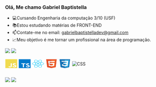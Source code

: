 ### Olá, Me chamo Gabriel Baptistella
- 💻Cursando Engenharia da computação 3/10 (USF)
- 📚Estou estudando matérias de FRONT-END
- 📫Contate-me no email: gabrielbaptistelladev@gmail.com
- 📈Meu objetivo é me tornar um profissional na área de programação.


<div>
<img height="180em" src="https://github-readme-stats.vercel.app/api?username=YoungAkira&show_icons=true&theme=cobalt&bg_color=pink"/>
<img height="180em" src="https://github-readme-stats.vercel.app/api/top-langs/?username=YoungAkira&layout=compact&langs_count=16&theme=cobalt&bg_color=pink"/><div/>
  
<div style="display: inline_block"><br>
  <img align="center" alt="Js" height="30" width="40" src="https://raw.githubusercontent.com/devicons/devicon/master/icons/javascript/javascript-plain.svg">
  <img align="center" alt="Ts" height="30" width="40" src="https://raw.githubusercontent.com/devicons/devicon/master/icons/typescript/typescript-plain.svg">
  <img align="center" alt="React" height="30" width="40" src="https://raw.githubusercontent.com/devicons/devicon/master/icons/react/react-original.svg">
  <img align="center" alt="HTML" height="30" width="40" src="https://raw.githubusercontent.com/devicons/devicon/master/icons/html5/html5-original.svg">
  <img align="center" alt="CSS" height="30" width="40" src="https://raw.githubusercontent.com/devicons/devicon/master/icons/css3/css3-original.svg">
  <img align="center" alt="CSS" height="30" width="40" src="https://cdn.jsdelivr.net/gh/devicons/devicon/icons/cplusplus/cplusplus-original.svg" />   
</div>
  
##
<div>
 <a href ="gabrielbaptistelladev@gmail.com"><img src="https://img.shields.io/badge/Gmail-D14836?style=for-the-badge&logo=gmail&logoColor=white" target="_blank"></a>
 <a href="https://https://www.linkedin.com/in/gabriel-baptistella195/" target="_blank"><img src="https://img.shields.io/badge/-LinkedIn-%230077B5?style=for-the-badge&logo=linkedin&logoColor=white" target="_blank"></a> 
</div> 

  



